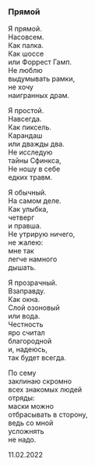 ### Прямой

Я прямой.  
Насовсем.  
Как палка.  
Как шоссе  
или Форрест Гамп.  
Не люблю  
выдумывать рамки,  
не хочу   
наигранных драм.  
  
Я простой.  
Навсегда.  
Как пиксель.  
Карандаш  
или дважды два.  
Не исследую  
тайны Сфинкса,  
Не ношу в себе  
едких травм.  
  
Я обычный.  
На самом деле.  
Как улыбка,   
четверг  
и правша.  
Не утрирую ничего,  
не жалею:  
мне так  
легче намного  
дышать.  
  
Я прозрачный.  
Взаправду.  
Как окна.  
Слой озоновый  
или вода.  
Честность  
яро считал  
благородной  
и, надеюсь,  
так будет всегда.  
  
По сему  
заклинаю скромно  
всех знакомых людей  
отряды:  
маски можно  
отбрасывать в сторону,   
ведь со мной  
усложнять  
не надо.  
  
  
  
11.02.2022  